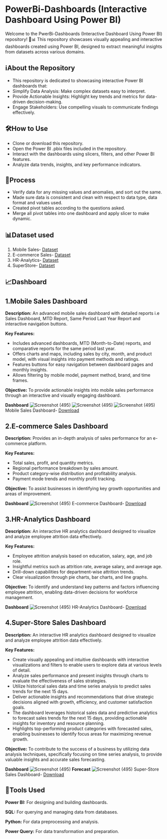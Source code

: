 # PowerBi-Dashboards (Interactive Dashboard Using Power BI)

Welcome to the PwerBi-Dashboards (Interactive Dashboard Using Power BI) repository! 🎨📊 This repository showcases visually appealing and interactive dashboards created using Power BI, designed to extract meaningful insights from datasets across various domains.


## ℹ️About the Repository
- This repository is dedicated to showcasing interactive Power BI dashboards that:
- Simplify Data Analysis: Make complex datasets easy to interpret.
- Provide Actionable Insights: Highlight key trends and metrics for data-driven decision-making.
- Engage Stakeholders: Use compelling visuals to communicate findings effectively.

## 🛠️How to Use
- Clone or download this repository.
- Open the Power BI .pbix files included in the repository.
- Interact with the dashboards using slicers, filters, and other Power BI features.
- Analyze data trends, insights, and key performance indicators.


<!-- - Dashboard Interaction <a href="https:"</a>-->

## 🔄Process
- Verify data for any missing values and anomalies, and sort out the same.
- Made sure data is consistent and clean with respect to data type, data format and values used.
- Created pivot tables according to the questions asked.
- Merge all pivot tables into one dashboard and apply slicer to make dynamic.
  
## 📊Dataset used
1. Mobile Sales- <a href="https://github.com/GouthamJS/PowerBi-Dashboards/blob/main/Mobile%20Sales/Mobile%20Sales%20Data.xlsx">Dataset</a>
2. E-commerce Sales- <a href="https://github.com/GouthamJS/PowerBi-Dashboards/tree/main/Ecommerce%20Sales/Dataset">Dataset</a>
3. HR-Analytics- <a href="https://github.com/GouthamJS/PowerBi-Dashboards/blob/main/HR%20Analytics/Employee%20Dataset.csv">Dataset</a>
4. SuperStore- <a href="https://github.com/GouthamJS/PowerBi-Dashboards/tree/main/SuperStore-Sales/Datasets">Dataset</a>

## 📈Dashboard

## 1.Mobile Sales Dashboard
**Description:** An advanced mobile sales dashboard with detailed reports i.e Sales Dashboard, MTD Report, Same Period Last Year Report and interactive navigation buttons.

**Key Features:**
  - Includes advanced dashboards, MTD (Month-to-Date) reports, and comparative reports for the same period last year.
  - Offers charts and maps, including sales by city, month, and product model, with visual insights into payment methods and ratings.
  - Features buttons for easy navigation between dashboard pages and monthly insights.
  - Allows filtering by mobile model, payment method, brand, and time frames.
    
**Objective:** To provide actionable insights into mobile sales performance through an interactive and visually engaging dashboard.

  **Dashboard**
   ![Screenshot (495)](https://github.com/GouthamJS/PowerBi-Dashboards/blob/main/Mobile%20Sales/MSDashboard.png)
   ![Screenshot (495)](https://github.com/GouthamJS/PowerBi-Dashboards/blob/main/Mobile%20Sales/MTD%20Report%20Dashboard.png)
   ![Screenshot (495)](https://github.com/GouthamJS/PowerBi-Dashboards/blob/main/Mobile%20Sales/Last%20Year%20Sales%20Report.png)
   Mobile Sales Dashboard- <a href="https://github.com/GouthamJS/PowerBi-Dashboards/blob/main/Mobile%20Sales/Mobile%20Sales%20Dashboard.pbit">Download</a>

## 2.E-commerce Sales Dashboard
**Description:** Provides an in-depth analysis of sales performance for an e-commerce platform.

**Key Features:**
  - Total sales, profit, and quantity metrics.
  - Regional performance breakdown by sales amount.
  - Product category-wise distribution and profitability analysis.
  - Payment mode trends and monthly profit tracking.
    
**Objective:** To assist businesses in identifying key growth opportunities and areas of improvement.

  **Dashboard**
   ![Screenshot (495)](https://github.com/GouthamJS/PowerBi-Dashboards/blob/main/Ecommerce%20Sales/Dashboard%20image.png)
   E-commerce Dashboard- <a href="https://github.com/GouthamJS/PowerBi-Dashboards/blob/main/Ecommerce%20Sales/Ecommerce%20Sales.pbit">Download</a>

## 3.HR-Analytics Dashboard
**Description:** An interactive HR analytics dashboard designed to visualize and analyze employee attrition data effectively.

**Key Features:**
  - Employee attrition analysis based on education, salary, age, and job role.
  - Insightful metrics such as attrition rate, average salary, and average age.
  - Drill-down capabilities for department-wise attrition trends.
  - Clear visualization through pie charts, bar charts, and line graphs.
    
**Objective:** To identify and understand key patterns and factors influencing employee attrition, enabling data-driven decisions for workforce management.

 **Dashboard**
![Screenshot (495)](https://github.com/GouthamJS/PowerBi-Dashboards/blob/main/HR%20Analytics/HR%20Dashboard.png)
   HR-Analytics Dashboard- <a href="https://github.com/GouthamJS/PowerBi-Dashboards/blob/main/HR%20Analytics/HR%20Analytics.pbit">Download</a>

## 4.Super-Store Sales Dashboard
**Description:** An interactive HR analytics dashboard designed to visualize and analyze employee attrition data effectively.

**Key Features:**
  - Create visually appealing and intuitive dashboards with interactive visualizations and filters to enable users to explore data at various levels of detail.
  - Analyze sales performance and present insights through charts to evaluate the effectiveness of sales strategies.
  - Utilize historical sales data and time series analysis to predict sales trends for the next 15 days.
  - Deliver actionable insights and recommendations that drive strategic decisions aligned with growth, efficiency, and customer satisfaction goals.
  - The dashboard leverages historical sales data and predictive analytics to forecast sales trends for the next 15 days, providing actionable insights for inventory and resource planning.
  - Highlights top-performing product categories with forecasted sales, enabling businesses to identify focus areas for maximizing revenue growth.
    
**Objective:** To contribute to the success of a business by utilizing data analysis techniques, specifically focusing on time series analysis, to provide valuable insights and accurate sales forecasting.

 **Dashboard**
![Screenshot (495)](https://github.com/GouthamJS/PowerBi-Dashboards/blob/main/SuperStore-Sales/SS%20Dashboard.png)
 **Forecast**
![Screenshot (495)](https://github.com/GouthamJS/PowerBi-Dashboards/blob/main/SuperStore-Sales/SS%20Forecast.png)
   Super-Store Sales Dashboard- <a href="https://github.com/GouthamJS/PowerBi-Dashboards/blob/main/SuperStore-Sales/Super-Store%20Sales%20Dashboard.pbit">Download</a>

## 🧰Tools Used
**Power BI:** For designing and building dashboards.

**SQL:** For querying and managing data from databases.

**Python:** For data preprocessing and analysis.

**Power Query:** For data transformation and preparation.
